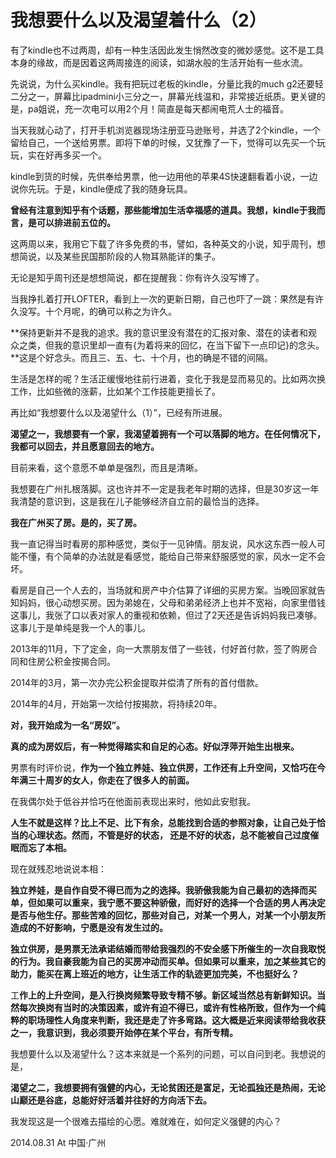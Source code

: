 # 我想要什么以及渴望着什么（2）

有了kindle也不过两周，却有一种生活因此发生悄然改变的微妙感觉。这不是工具本身的缘故，而是因着这两周接连的阅读，如湖水般的生活开始有一些水流。

先说说，为什么买kindle。我有把玩过老板的kindle，分量比我的much g2还要轻二分之一，屏幕比ipadmini小三分之一，屏幕光线温和，非常接近纸质。更关键的是，pa姐说，充一次电可以用2个月！简直是每天都闹电荒人士的福音。

当天我就心动了，打开手机浏览器现场注册亚马逊账号，并选了2个kindle，一个留给自己，一个送给男票。即将下单的时候，又犹豫了一下，觉得可以先买一个玩玩，实在好再多买一个。

kindle到货的时候，先供奉给男票，他一边用他的苹果4S快速翻看着小说，一边说你先玩。于是，kindle便成了我的随身玩具。

**曾经有注意到知乎有个话题，那些能增加生活幸福感的道具。我想，kindle于我而言，是可以排进前五位的。**

这两周以来，我用它下载了许多免费的书，譬如，各种英文的小说，知乎周刊，想想简说，以及某些民国那阶段的人物耳熟能详的集子。

无论是知乎周刊还是想想简说，都在提醒我：你有许久没写博了。

当我挣扎着打开LOFTER，看到上一次的更新日期，自己也吓了一跳：果然是有许久没写。十个月呢，的确可以称之为许久。

**保持更新并不是我的追求。我的意识里没有潜在的汇报对象、潜在的读者和观众之类，但我的意识里却一直有{为着将来的回忆，在当下留下一点印记}的念头。**这是个好念头。而且三、五、七、十个月，也的确是不错的间隔。

生活是怎样的呢？生活正缓慢地往前行进着，变化于我是显而易见的。比如两次换工作，比如些微的涨薪，比如某个工作技能更擅长了。

再比如“我想要什么以及渴望什么（1）”，已经有所进展。

**渴望之一，我想要有一个家，我渴望着拥有一个可以落脚的地方。在任何情况下，我都可以回去，并且愿意回去的地方。**

目前来看，这个意愿不单单是强烈，而且是清晰。

我想要在广州扎根落脚。这也许并不一定是我老年时期的选择，但是30岁这一年我清楚的意识到，这是我在儿子能够经济自立前的最恰当的选择。

**我在广州买了房。是的，买了房。**

我一直记得当时看房的那种感觉，类似于一见钟情。朋友说，风水这东西一般人可能不懂，有个简单的办法就是看感觉，能给自己带来舒服感觉的家，风水一定不会坏。

看房是自己一个人去的，当场就和房产中介估算了详细的买房方案。当晚回家就告知妈妈，很心动想买房。因为弟媳在，父母和弟弟经济上也并不宽裕，向家里借钱这事儿，我张了口以表对家人的重视和依赖，但过了2天还是告诉妈妈我已凑够。这事儿于是单纯是我一个人的事儿。

2013年的11月，下了定金，向一大票朋友借了一些钱，付好首付款，签了购房合同和住房公积金按揭合同。

2014年的3月，第一次办完公积金提取并偿清了所有的首付借款。

2014年的4月，开始第一次给付按揭款，将持续20年。

**对，我开始成为一名“房奴”。**

**真的成为房奴后，有一种觉得踏实和自足的心态。好似浮萍开始生出根来。**

男票有时评价说，**作为一个独立养娃、独立供房，工作还有上升空间，又恰巧在今年满三十周岁的女人，你走在了很多人的前面。**

在我偶尔处于低谷并恰巧在他面前表现出来时，他如此安慰我。

**人生不就是这样？比上不足、比下有余，总能找到合适的参照对象，让自己处于恰当的心理状态。然而，不管是好的状态， 还是不好的状态，总不能被自己过度催眠而忘了本相。**

现在就残忍地说说本相：

**独立养娃，是自作自受不得已而为之的选择。我骄傲我能为自己最初的选择而买单，但如果可以重来，我宁愿不要这种骄傲，而好好的选择一个合适的男人再决定是否与他生仔。那些苦难的回忆，那些对自己，对某一个男人，对某一个小朋友所造成的不好影响，宁愿是没有发生过的。**

**独立供房，是男票无法承诺结婚而带给我强烈的不安全感下所催生的一次自我取悦的行为。我自豪我能为自己的买房冲动而买单。但如果可以重来，加之某些其它的助力，能买在离上班近的地方，让生活工作的轨迹更加完美，不也挺好么？**

工**作上的上升空间，是入行换岗频繁导致专精不够。新区域当然总有新鲜知识。当然每次换岗有当时的决策因素，或许有迫不得已，或许有性格所致，但作为一个纯粹的职场理性人角度来判断，我还是走了许多弯路。这大概是近来阅读带给我收获之一，我意识到，我必须要开始停在某个平台，有所专精。**

我想要什么以及渴望什么？这本来就是一个系列的问题，可以自问到老。我想说的是，

**渴望之二，我想要拥有强健的内心，无论贫困还是富足，无论孤独还是热闹，无论山巅还是谷底，总能好好活着并往好的方向活下去。**

我发现这是一个很难去描绘的心愿。难就难在，如何定义强健的内心？

2014.08.31 At 中国·广州
